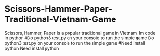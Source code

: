 # Scissors-Hammer-Paper-Traditional-Vietnam-Game
Scissors, Hammer, Paper Is a popular traditional game in Vietnam, Im code in python
#Do python3 test.py on your console to run the simple game
Do python3 test.py on your console to run the simple game
#Need install python
Need install python
